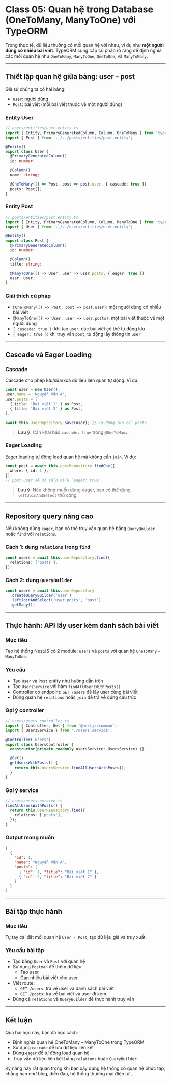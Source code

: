 # Class 05: Quan hệ trong Database (OneToMany, ManyToOne) với TypeORM

Trong thực tế, dữ liệu thường có mối quan hệ với nhau, ví dụ như **một người dùng có nhiều bài viết**. TypeORM cung cấp cú pháp rõ ràng để định nghĩa các mối quan hệ như `OneToMany`, `ManyToOne`, `OneToOne`, và `ManyToMany`.

***

## Thiết lập quan hệ giữa bảng: user – post

Giả sử chúng ta có hai bảng:

* `User`: người dùng
* `Post`: bài viết (mỗi bài viết thuộc về một người dùng)

### Entity User

```ts
// users/entities/user.entity.ts
import { Entity, PrimaryGeneratedColumn, Column, OneToMany } from 'typeorm';
import { Post } from '../../posts/entities/post.entity';

@Entity()
export class User {
  @PrimaryGeneratedColumn()
  id: number;

  @Column()
  name: string;

  @OneToMany(() => Post, post => post.user, { cascade: true })
  posts: Post[];
}
```

### Entity Post

```ts
// posts/entities/post.entity.ts
import { Entity, PrimaryGeneratedColumn, Column, ManyToOne } from 'typeorm';
import { User } from '../../users/entities/user.entity';

@Entity()
export class Post {
  @PrimaryGeneratedColumn()
  id: number;

  @Column()
  title: string;

  @ManyToOne(() => User, user => user.posts, { eager: true })
  user: User;
}
```

### Giải thích cú pháp

* `@OneToMany(() => Post, post => post.user)`: một người dùng có nhiều bài viết
* `@ManyToOne(() => User, user => user.posts)`: một bài viết thuộc về một người dùng
* `{ cascade: true }`: khi tạo `user`, các bài viết có thể tự động lưu
* `{ eager: true }`: khi truy vấn `post`, tự động lấy thông tin `user`

***

## Cascade và Eager Loading

### Cascade

Cascade cho phép lưu/sửa/xoá dữ liệu liên quan tự động. Ví dụ:

```ts
const user = new User();
user.name = 'Nguyễn Văn A';
user.posts = [
  { title: 'Bài viết 1' } as Post,
  { title: 'Bài viết 2' } as Post,
];

await this.userRepository.save(user); // Tự động lưu cả posts
```

> **Lưu ý:** Cần khai báo `cascade: true` trong `@OneToMany`.

### Eager Loading

Eager loading tự động load quan hệ mà không cần `join`. Ví dụ:

```ts
const post = await this.postRepository.findOne({
  where: { id: 1 },
});
// post.user sẽ có sẵn nếu `eager: true`
```

> **Lưu ý:** Nếu không muốn dùng eager, bạn có thể dùng `leftJoinAndSelect` thủ công.

***

## Repository query nâng cao

Nếu không dùng `eager`, bạn có thể truy vấn quan hệ bằng `QueryBuilder` hoặc `find` với `relations`.

### Cách 1: dùng `relations` trong `find`

```ts
const users = await this.userRepository.find({
  relations: ['posts'],
});
```

### Cách 2: dùng `QueryBuilder`

```ts
const users = await this.userRepository
  .createQueryBuilder('user')
  .leftJoinAndSelect('user.posts', 'post')
  .getMany();
```

***

## Thực hành: API lấy user kèm danh sách bài viết

### Mục tiêu

Tạo hệ thống NestJS có 2 module: `users` và `posts` với quan hệ `OneToMany` – `ManyToOne`.

### Yêu cầu

* Tạo `User` và `Post` entity như hướng dẫn trên
* Tạo `UsersService` với hàm `findAllUsersWithPosts()`
* Controller có endpoint: `GET /users` để lấy user cùng bài viết
* Dùng quan hệ `relations` hoặc `join` để trả về đúng cấu trúc

### Gợi ý controller

```ts
// users/users.controller.ts
import { Controller, Get } from '@nestjs/common';
import { UsersService } from './users.service';

@Controller('users')
export class UsersController {
  constructor(private readonly usersService: UsersService) {}

  @Get()
  getUsersWithPosts() {
    return this.usersService.findAllUsersWithPosts();
  }
}
```

### Gợi ý service

```ts
// users/users.service.ts
findAllUsersWithPosts() {
  return this.userRepository.find({
    relations: ['posts'],
  });
}
```

### Output mong muốn

```json
[
  {
    "id": 1,
    "name": "Nguyễn Văn A",
    "posts": [
      { "id": 1, "title": "Bài viết 1" },
      { "id": 2, "title": "Bài viết 2" }
    ]
  }
]
```

***

## Bài tập thực hành

### Mục tiêu

Tự tay cài đặt mối quan hệ `User - Post`, tạo dữ liệu giả và truy xuất.

### Yêu cầu bài tập

* Tạo bảng `User` và `Post` với quan hệ
* Sử dụng `Postman` để thêm dữ liệu:
  * Tạo user
  * Gán nhiều bài viết cho user
* Viết route:
  * `GET /users`: trả về user và danh sách bài viết
  * `GET /posts`: trả về bài viết và user đi kèm
* Dùng cả `relations` và `QueryBuilder` để thực hành truy vấn

***

## Kết luận

Qua bài học này, bạn đã học cách:

* Định nghĩa quan hệ OneToMany – ManyToOne trong TypeORM
* Sử dụng `cascade` để lưu dữ liệu liên kết
* Dùng `eager` để tự động load quan hệ
* Truy vấn dữ liệu liên kết bằng `relations` hoặc `QueryBuilder`

Kỹ năng này rất quan trọng khi bạn xây dựng hệ thống có quan hệ phức tạp, chẳng hạn như blog, diễn đàn, hệ thống thương mại điện tử…

